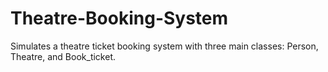 # Theatre-Booking-System
Simulates a theatre ticket booking system with three main classes: Person, Theatre, and Book_ticket.
